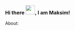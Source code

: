 ### Hi there <img src="https://raw.githubusercontent.com/MartinHeinz/MartinHeinz/master/wave.gif" width="30px">, I am Maksim!

About: 

<!--
**BlowYourMind/BlowYourMind** is a ✨ _special_ ✨ repository because its `README.md` (this file) appears on your GitHub profile.

Here are some ideas to get you started:

- 🔭 I’m currently working on ...
- 🌱 I’m currently learning ...
- 👯 I’m looking to collaborate on ...
- 🤔 I’m looking for help with ...
- 💬 Ask me about ...
- 📫 How to reach me: ...
- 😄 Pronouns: ...
- ⚡ Fun fact: ...
-->
